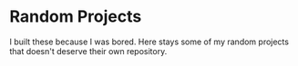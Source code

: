 # Random Projects
I built these because I was bored. Here stays some of my random projects that doesn't deserve their own repository.

